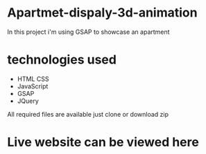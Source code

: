 # Apartmet-dispaly-3d-animation

In this project i'm using GSAP to showcase an apartment

# technologies used
* HTML CSS
* JavaScript
* GSAP
* JQuery


All required files are available just clone or download zip

# Live website can be viewed here

